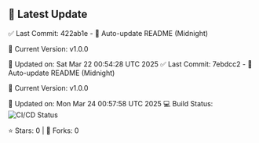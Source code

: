 ## 🚀 Latest Update

✅ Last Commit: 422ab1e - 🤖 Auto-update README (Midnight)

🌟 Current Version: v1.0.0

📅 Updated on: Sat Mar 22 00:54:28 UTC 2025
✅ Last Commit: 7ebdcc2 - 🤖 Auto-update README (Midnight)

🌟 Current Version: v1.0.0

📅 Updated on: Mon Mar 24 00:57:58 UTC 2025
💻 Build Status: ![CI/CD Status](https://github.com/SaiAryan1784/wedding_frontend/actions/workflows/update-readme.yml/badge.svg)

⭐️ Stars: 0 | 🍴 Forks: 0
